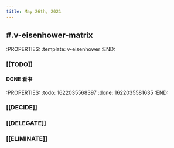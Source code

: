 ```yaml
---
title: May 26th, 2021
---
```


## #.v-eisenhower-matrix
:PROPERTIES:
:template: v-eisenhower
:END:
### [[TODO]]
#### DONE 看书
:PROPERTIES:
:todo: 1622035568397
:done: 1622035581635
:END:
####
####
### [[DECIDE]]
####
####
####
### [[DELEGATE]]
####
####
####
### [[ELIMINATE]]
####
####
####
